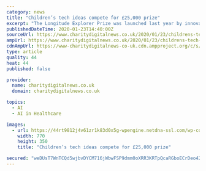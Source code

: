 ```yaml
---
category: news
title: "Children’s tech ideas compete for £25,000 prize"
excerpt: "The Longitude Explorer Prize was launched last year by innovation charity Nesta to encourage children to develop artificial intelligence and technology ideas for good causes ... Other ideas include an app that detects online bullying, an AI therapy dog to help autistic children in social situations and a congestion reducing device for ..."
publishedDateTime: 2020-01-23T14:40:00Z
sourceUrl: https://www.charitydigitalnews.co.uk/2020/01/23/childrens-tech-ideas-compete-for-25000-prize/
ampUrl: https://www.charitydigitalnews.co.uk/2020/01/23/childrens-tech-ideas-compete-for-25000-prize/?amp_markup=1
cdnAmpUrl: https://www-charitydigitalnews-co-uk.cdn.ampproject.org/c/s/www.charitydigitalnews.co.uk/2020/01/23/childrens-tech-ideas-compete-for-25000-prize/?amp_markup=1
type: article
quality: 44
heat: 44
published: false

provider:
  name: charitydigitalnews.co.uk
  domain: charitydigitalnews.co.uk

topics:
  - AI
  - AI in Healthcare

images:
  - url: https://44rt9812j4v61zr1k83d0x5g-wpengine.netdna-ssl.com/wp-content/uploads/2018/07/toy-robot-770x350.jpg
    width: 770
    height: 350
    title: "Children’s tech ideas compete for £25,000 prize"

secured: "weDUsT7WnTCQd5wjbvDYCM716jWbwFSP9dmm0oXRR3KRTpQcaRGboECrDeo42HhkidzgGzpTsIxoAQKNWVF+m9PzB4PaYlsbnMJdtpscfJlSRsG1xrNbKs84EmyLGG/DZIu4ejd0MLIPw3Yo5VbnVrEFWEHh3x36W3uRmyGDC9pEcvGtJ2qOoOQJl7LXtCMyeyqC3Z7NHFi1x9Utfk2EmYiDMiWTz88MmZZUVAwyoCNSkmiHW7O7w1e+EMp3KU0VUiK6A5EdRpRtt8ruWSAOTu0/xGcNgqsKuQ1h9QyS6uPy8NAqYx2H7opZGpgR63oz;B7VHl+mR+VhecK16JCb4og=="
---
```



